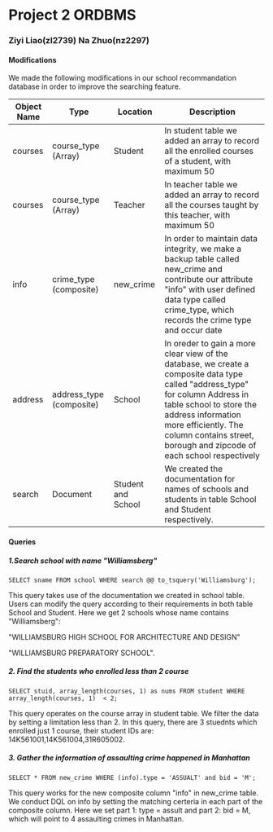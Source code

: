 # Project 2 ORDBMS
### Ziyi Liao(zl2739)  Na Zhuo(nz2297)
#### Modifications
We made the following modifications in our school recommandation database in order to improve the searching feature. <br/>

| Object Name | Type | Location | Description |
| ------------- | ------------- | ------------- | ------------- |
| courses | course_type (Array) | Student | In student table we added an array to record all the enrolled courses of a student, with maximum 50 |
| courses | course_type (Array) | Teacher | In teacher table we added an array to record all the courses taught by this teacher, with maximum 50 |
| info | crime_type (composite) | new_crime | In order to maintain data integrity, we make a backup table called new_crime and contribute our attribute "info" with user defined data type called crime_type, which records the crime type and occur date |
| address | address_type (composite) | School | In oreder to gain a more clear view of the database, we create a composite data type called "address_type" for column Address in table school to store the address information more efficiently. The column contains street, borough and zipcode of each school respectively |
| search | Document | Student and School | We created the documentation for names of schools and students in table School and Student respectively. |
#### Queries
##### 1.Search school with name "Williamsberg" 
```
SELECT sname FROM school WHERE search @@ to_tsquery('Williamsburg');
```
This query takes use of the documentation we created in school table. Users can modify the query according to their requirements in both table School and Student. Here we get 2 schools whose name contains "Williamsberg": 

"WILLIAMSBURG HIGH SCHOOL FOR ARCHITECTURE AND DESIGN"

"WILLIAMSBURG PREPARATORY SCHOOL".


##### 2. Find the students who enrolled less than 2 course
```
SELECT stuid, array_length(courses, 1) as nums FROM student WHERE array_length(courses, 1)  < 2;
```
This query operates on the course array in student table. We filter the data by setting a limitation less than 2. In this query, there are 3 stuednts which enrolled just 1 course, their student IDs are: 14K561001,14K561004,31R605002. 

##### 3. Gather the information of assaulting crime happened in Manhattan 
```
SELECT * FROM new_crime WHERE (info).type = 'ASSUALT' and bid = 'M';
```
This query works for the new composite column "info" in new_crime table. We conduct DQL on info by setting the matching certeria in each part of the composite column. Here we set part 1: type = assult and part 2: bid = M, which will point to 4 assaulting crimes in Manhattan. 
